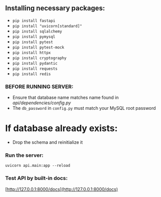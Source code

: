 ## Installing necessary packages:  
* `pip install fastapi`
* `pip install "uvicorn[standard]"`  
* `pip install sqlalchemy`  
* `pip install pymysql`
* `pip install pytest`
* `pip install pytest-mock`
* `pip install httpx`
* `pip install cryptography`
* `pip install pydantic`
* `pip install requests`
* `pip install redis`

### BEFORE RUNNING SERVER:
* Ensure that database name matches name found in *api/dependencies/config.py*
* The `db_password` in `config.py` must match your MySQL root password
# If database already exists:
* Drop the schema and reinitialize it

### Run the server:
`uvicorn api.main:app --reload`
### Test API by built-in docs:
[http://127.0.0.1:8000/docs](http://127.0.0.1:8000/docs)



